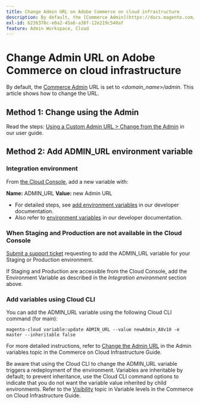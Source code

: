 ```yaml
---
title: Change Admin URL on Adobe Commerce on cloud infrastructure
description: By default, the [Commerce Admin](https://docs.magento.com/m2/ee/user_guide/stores/admin.html) URL is set to *&lt;domain\_name&gt;/admin*. This article shows how to change the URL.
exl-id: 6236370c-e0a2-45a6-a38f-12e219c540af
feature: Admin Workspace, Cloud
---
```

# Change Admin URL on Adobe Commerce on cloud infrastructure

By default, the [Commerce Admin](https://experienceleague.adobe.com/docs/commerce-admin/start/admin/admin.html) URL is set to *<domain\_name>/admin*. This article shows how to change the URL.

## Method 1: Change using the Admin

Read the steps: [Using a Custom Admin URL > Change from the Admin](https://experienceleague.adobe.com/docs/commerce-admin/stores-sales/site-store/store-urls.html#use-a-custom-admin-url) in our user guide.

## Method 2: Add ADMIN\_URL environment variable

### Integration environment

From [the Cloud Console](https://experienceleague.adobe.com/docs/commerce-cloud-service/user-guide/project/overview.html), add a new variable with:

 **Name:** ADMIN\_URL **Value:** new Admin URL

* For detailed steps, see [add environment variables](https://experienceleague.adobe.com/docs/commerce-cloud-service/user-guide/project/overview.html#configure-environment) in our developer documentation.
* Also refer to [environment variables](https://experienceleague.adobe.com/docs/commerce-cloud-service/user-guide/configure/env/stage/variables-admin.html) in our developer documentation.

### When Staging and Production are not available in the Cloud Console

 [Submit a support ticket](/help/help-center-guide/help-center/magento-help-center-user-guide.md#submit-ticket) requesting to add the ADMIN\_URL variable for your Staging or Production environment.

If Staging and Production are accessible from the Cloud Console, add the Environment Variable as described in the *Integration environment* section above.

### Add variables using Cloud CLI

You can add the ADMIN\_URL variable using the following Cloud CLI command (for main):

`magento-cloud variable:update ADMIN_URL --value newAdmin_A8v10 -e master --inheritable false`

For more detailed instructions, refer to [Change the Admin URL](https://experienceleague.adobe.com/docs/commerce-cloud-service/user-guide/configure/env/stage/variables-admin.html?lang=en#change-the-admin-url) in the Admin variables topic in the Commerce on Cloud Infrastructure Guide.

Be aware that using the Cloud CLI to change the ADMIN\_URL variable triggers a redeployment of the environment. Variables are inheritable by default; to prevent inheritance, use the Cloud CLI command options to indicate that you do not want the variable value inherited by child environments. Refer to the [Visibility](https://experienceleague.adobe.com/docs/commerce-cloud-service/user-guide/configure/env/variable-levels.html#visibility) topic in Variable levels in the Commerce on Cloud Infrastructure Guide. 
